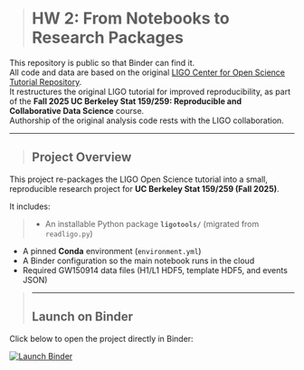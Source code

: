 > # HW 2: From Notebooks to Research Packages

This repository is public so that Binder can find it.  
All code and data are based on the original [LIGO Center for Open Science Tutorial Repository](https://github.com/losc-tutorial/LOSCTutorials).  
It restructures the original LIGO tutorial for improved reproducibility, as part of the **Fall 2025 UC Berkeley Stat 159/259: Reproducible and Collaborative Data Science** course.  
Authorship of the original analysis code rests with the LIGO collaboration.

---
> ## Project Overview

This project re-packages the LIGO Open Science tutorial into a small, reproducible research project for **UC Berkeley Stat 159/259 (Fall 2025)**.

It includes:
> 
> - An installable Python package **`ligotools/`** (migrated from `readligo.py`)
- A pinned **Conda** environment (`environment.yml`)
- A Binder configuration so the main notebook runs in the cloud
- Required GW150914 data files (H1/L1 HDF5, template HDF5, and events JSON)
> ---
> ## Launch on Binder

Click below to open the project directly in Binder:

[![Launch Binder](https://mybinder.org/badge_logo.svg)](https://mybinder.org/v2/gh/UCB-stat-159-f25/hw-2-rileyyu777/HEAD?labpath=LOSC_Event_tutorial.ipynb)
